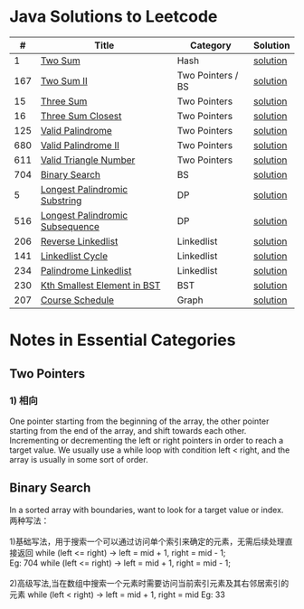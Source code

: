 # Java Solutions to Leetcode 

| #        |  Title                                                                                        |  Category          | Solution          |
|----------|-----------------------------------------------------------------------------------------------|--------------------|-------------------|
| 1        |  [Two Sum](https://leetcode.com/problems/two)                                                 | Hash               | [solution](java/1_TwoSum)|
| 167      |  [Two Sum II](https://leetcode.com/problems/two-sum-ii-input-array-is-sorted/)                | Two Pointers / BS  | [solution](java/167_TwoSum)| 
| 15       |  [Three Sum](https://leetcode.com/problems/3sum/)                                             | Two Pointers       | [solution](java/15_ThreeSum)|
| 16       |  [Three Sum Closest](https://leetcode.com/problems/3sum-closest/)                             | Two Pointers       | [solution](java/16_ThreeSumClosest)|
| 125      |  [Valid Palindrome](https://leetcode.com/problems/valid-palindrome/)                          | Two Pointers       | [solution](java/125_ValidPalindrome)|
| 680      |  [Valid Palindrome II](https://leetcode.com/problems/valid-palindrome-ii/)                    | Two Pointers       | [solution](java/680_ValidPalindrome)|
| 611      |  [Valid Triangle Number](https://leetcode.com/problems/valid-triangle-number/)                | Two Pointers       | [solution](java/611_ValidTriangleNumber)|
| 704      |  [Binary Search](https://leetcode.com/problems/binary-search/)                                | BS                 | [solution](java/704_BinarySearch)|
| 5        |  [Longest Palindromic Substring](https://leetcode.com/problems/longest-palindromic-substring/)| DP                 | [solution](java/5_LongestPalindromeSubstring)| 
| 516      |  [Longest Palindromic Subsequence](https://leetcode.com/problems/longest-palindromic-subsequence/)| DP             | [solution](java/516_LongestPalindromeSubsequence)| 
| 206      |  [Reverse Linkedlist](https://leetcode.com/problems/reverse-linked-list/)                     | Linkedlist         | [solution](java/206_ReverseLinkedlist)|
| 141      |  [Linkedlist Cycle](https://leetcode.com/problems/linked-list-cycle/)                         | Linkedlist         | [solution](java/141_LinkedlistCycle)|  
| 234      |  [Palindrome Linkedlist](https://leetcode.com/problems/palindrome-linked-list/)               | Linkedlist         | [solution](java/234_PalindromeLinkedlist)| 
| 230      |  [Kth Smallest Element in BST](https://leetcode.com/problems/kth-smallest-element-in-a-bst/)  | BST                | [solution](java/230_KthSmallestElementInBST)               | 
| 207      |  [Course Schedule](https://leetcode.com/problems/course-schedule/)                            | Graph              | [solution](java/207_CourseSchedule)| 


# Notes in Essential Categories

## Two Pointers
### 1) 相向
One pointer starting from the beginning of the array, the other pointer starting from the end of the array, and shift towards each other. Incrementing or decrementing the left or right pointers in order to reach a target value. We usually use a while loop with condition left < right, and the array is usually in some sort of order.

## Binary Search
In a sorted array with boundaries, want to look for a target value or index.
</br>
两种写法：</br>
</br>
1)基础写法，用于搜索一个可以通过访问单个索引来确定的元素，无需后续处理直接返回
while (left <= right) -> left = mid + 1, right = mid - 1; </br>
Eg: 704
while (left <= right) -> left = mid + 1, right = mid - 1; </br>
</br>
2)高级写法,当在数组中搜索一个元素时需要访问当前索引元素及其右邻居索引的元素
while (left < right) -> left = mid + 1, right = mid
Eg: 33

